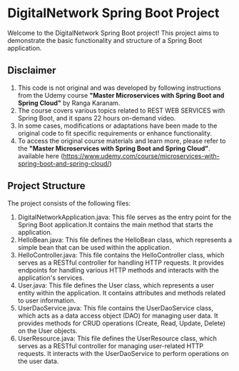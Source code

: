 # DigitalNetwork Spring Boot Project

Welcome to the DigitalNetwork Spring Boot project! This project aims to demonstrate 
the basic functionality and structure of a Spring Boot application.

## Disclaimer

1.  This code is not original and was developed by following instructions from the Udemy course
 **"Master Microservices with Spring Boot and Spring Cloud"**  by Ranga Karanam.
2. The course covers various topics related to  REST WEB SERVICES with Spring Boot, and it spans 22 hours on-demand video.
3. In some cases, modifications or adaptations have been made to the original code to fit specific requirements
or enhance functionality.
4. To access the original course materials and learn more, please refer to the
**"Master Microservices with Spring Boot and Spring Cloud"**. available
here (https://www.udemy.com/course/microservices-with-spring-boot-and-spring-cloud/)

## Project Structure

The project consists of the following files:

1. DigitalNetworkApplication.java: This file serves as the entry point for the Spring Boot application.It contains the main
method that starts the application.
2. HelloBean.java: This file defines the HelloBean class, which represents a simple bean that can be used within the application.
3. HelloController.java: This file contains the HelloController class, which serves as a RESTful controller
for handling HTTP requests. It provides endpoints for handling various HTTP methods and interacts with the application's services.
4. User.java: This file defines the User class, which represents a user entity within the application. It contains attributes and 
 methods related to user information.
5. UserDaoService.java: This file contains the UserDaoService class, which acts as a data access object (DAO) for managing user data.
It provides methods for CRUD operations (Create, Read, Update, Delete) on the User objects.
6. UserResource.java: This file defines the UserResource class, which serves as a RESTful controller for managing user-related HTTP requests.
It interacts with the UserDaoService to perform operations on the user data.
